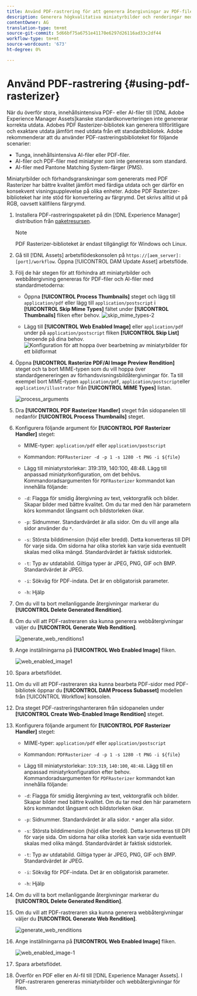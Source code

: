 ```yaml
---
title: Använd PDF-rastrering för att generera återgivningar av PDF-filer.
description: Generera högkvalitativa miniatyrbilder och renderingar med Adobe PDF Rasterizer-biblioteket i [!DNL Adobe Experience Manager].
contentOwner: AG
translation-type: tm+mt
source-git-commit: 5d66bf75a6751e41170e6297d26116ad33c2df44
workflow-type: tm+mt
source-wordcount: '673'
ht-degree: 0%

---
```



# Använd PDF-rastrering {#using-pdf-rasterizer}

När du överför stora, innehållsintensiva PDF- eller AI-filer till [!DNL Adobe Experience Manager Assets]kanske standardkonverteringen inte genererar korrekta utdata. Adobes PDF Rasterizer-bibliotek kan generera tillförlitligare och exaktare utdata jämfört med utdata från ett standardbibliotek. Adobe rekommenderar att du använder PDF-rastreringsbiblioteket för följande scenarier:

* Tunga, innehållsintensiva AI-filer eller PDF-filer.
* AI-filer och PDF-filer med miniatyrer som inte genereras som standard.
* AI-filer med Pantone Matching System-färger (PMS).

Miniatyrbilder och förhandsgranskningar som genererats med PDF Rasterizer har bättre kvalitet jämfört med färdiga utdata och ger därför en konsekvent visningsupplevelse på olika enheter. Adobe PDF Rasterizer-biblioteket har inte stöd för konvertering av färgrymd. Det skrivs alltid ut på RGB, oavsett källfilens färgrymd.

1. Installera PDF-rastreringspaketet på din [!DNL Experience Manager] distribution från [paketresursen](https://www.adobeaemcloud.com/content/marketplace/marketplaceProxy.html?packagePath=/content/companies/public/adobe/packages/cq640/product/assets/aem-assets-pdf-rasterizer-pkg).

   >[!NOTE]
   >
   >PDF Rasterizer-biblioteket är endast tillgängligt för Windows och Linux.

1. Gå till [!DNL Assets] arbetsflödeskonsolen på `https://[aem_server]:[port]/workflow`. Öppna [!UICONTROL DAM Update Asset] arbetsflöde.

1. Följ de här stegen för att förhindra att miniatyrbilder och webbåtergivning genereras för PDF-filer och AI-filer med standardmetoderna:

   * Öppna **[!UICONTROL Process Thumbnails]** steget och lägg till `application/pdf` eller lägg till `application/postscript` i **[!UICONTROL Skip Mime Types]** fältet under **[!UICONTROL Thumbnails]** fliken efter behov.
   ![skip_mime_types-2](assets/skip_mime_types-2.png)

   * Lägg till **[!UICONTROL Web Enabled Image]** eller `application/pdf` under på `application/postscript` fliken **[!UICONTROL Skip List]** beroende på dina behov.
   ![Konfiguration för att hoppa över bearbetning av miniatyrbilder för ett bildformat](assets/web_enabled_imageskiplist.png)

1. Öppna **[!UICONTROL Rasterize PDF/AI Image Preview Rendition]** steget och ta bort MIME-typen som du vill hoppa över standardgenereringen av förhandsvisningsbildåtergivningar för. Ta till exempel bort MIME-typen `application/pdf`, `application/postscript`eller `application/illustrator` från **[!UICONTROL MIME Types]** listan.

   ![process_arguments](assets/process_arguments.png)

1. Dra **[!UICONTROL PDF Rasterizer Handler]** steget från sidopanelen till nedanför **[!UICONTROL Process Thumbnails]** steget.
1. Konfigurera följande argument för **[!UICONTROL PDF Rasterizer Handler]** steget:

   * MIME-typer: `application/pdf` eller `application/postscript`
   * Kommandon: `PDFRasterizer -d -p 1 -s 1280 -t PNG -i ${file}`
   * Lägg till miniatyrstorlekar: 319:319, 140:100, 48:48. Lägg till anpassad miniatyrkonfiguration, om det behövs.
   Kommandoradsargumenten för `PDFRasterizer` kommandot kan innehålla följande:

   * `-d`: Flagga för smidig återgivning av text, vektorgrafik och bilder. Skapar bilder med bättre kvalitet. Om du tar med den här parametern körs kommandot långsamt och bildstorleken ökar.

   * `-p`: Sidnummer. Standardvärdet är alla sidor. Om du vill ange alla sidor använder du `*`.

   * `-s`: Största bilddimension (höjd eller bredd). Detta konverteras till DPI för varje sida. Om sidorna har olika storlek kan varje sida eventuellt skalas med olika mängd. Standardvärdet är faktisk sidstorlek.

   * `-t`: Typ av utdatabild. Giltiga typer är JPEG, PNG, GIF och BMP. Standardvärdet är JPEG.

   * `-i`: Sökväg för PDF-indata. Det är en obligatorisk parameter.

   * `-h`: Hjälp


1. Om du vill ta bort mellanliggande återgivningar markerar du **[!UICONTROL Delete Generated Rendition]**.

1. Om du vill att PDF-rastreraren ska kunna generera webbåtergivningar väljer du **[!UICONTROL Generate Web Rendition]**.

   ![generate_web_renditions1](assets/generate_web_renditions1.png)

1. Ange inställningarna på **[!UICONTROL Web Enabled Image]** fliken.

   ![web_enabled_image1](assets/web_enabled_image1.png)

1. Spara arbetsflödet.

1. Om du vill att PDF-rastreraren ska kunna bearbeta PDF-sidor med PDF-bibliotek öppnar du **[!UICONTROL DAM Process Subasset]** modellen från [!UICONTROL Workflow] konsolen.

1. Dra steget PDF-rastreringshanteraren från sidopanelen under **[!UICONTROL Create Web-Enabled Image Rendition]** steget.

1. Konfigurera följande argument för **[!UICONTROL PDF Rasterizer Handler]** steget:

   * MIME-typer: `application/pdf` eller `application/postscript`

   * Kommandon: `PDFRasterizer -d -p 1 -s 1280 -t PNG -i ${file}`
   * Lägg till miniatyrstorlekar: `319:319`, `140:100`, `48:48`. Lägg till en anpassad miniatyrkonfiguration efter behov.
   Kommandoradsargumenten för `PDFRasterizer` kommandot kan innehålla följande:

   * `-d`: Flagga för smidig återgivning av text, vektorgrafik och bilder. Skapar bilder med bättre kvalitet. Om du tar med den här parametern körs kommandot långsamt och bildstorleken ökar.

   * `-p`: Sidnummer. Standardvärdet är alla sidor. `*` anger alla sidor.

   * `-s`: Största bilddimension (höjd eller bredd). Detta konverteras till DPI för varje sida. Om sidorna har olika storlek kan varje sida eventuellt skalas med olika mängd. Standardvärdet är faktisk sidstorlek.

   * `-t`: Typ av utdatabild. Giltiga typer är JPEG, PNG, GIF och BMP. Standardvärdet är JPEG.

   * `-i`: Sökväg för PDF-indata. Det är en obligatorisk parameter.

   * `-h`: Hjälp


1. Om du vill ta bort mellanliggande återgivningar markerar du **[!UICONTROL Delete Generated Rendition]**.
1. Om du vill att PDF-rastreraren ska kunna generera webbåtergivningar väljer du **[!UICONTROL Generate Web Rendition]**.

   ![generate_web_renditions](assets/generate_web_renditions.png)

1. Ange inställningarna på **[!UICONTROL Web Enabled Image]** fliken.

   ![web_enabled_image-1](assets/web_enabled_image-1.png)

1. Spara arbetsflödet.
1. Överför en PDF eller en AI-fil till [!DNL Experience Manager Assets]. I PDF-rastreraren genereras miniatyrbilder och webbåtergivningar för filen.
